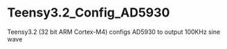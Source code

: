 # Teensy3.2_Config_AD5930
Teensy3.2 (32 bit ARM Cortex-M4) configs AD5930 to output 100KHz sine wave
